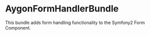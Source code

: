 AygonFormHandlerBundle
========================

This bundle adds form handling functionality to the Symfony2 Form Component.
